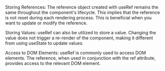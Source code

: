 Storing References:
The reference object created with useRef remains the same throughout the component's lifecycle. This implies that the reference is not reset during each rendering process. This is beneficial when you want to update or modify the reference.

Storing Values:
useRef can also be utilized to store a value. Changing the value does not trigger a re-render of the component, making it different from using useState to update values.

Access to DOM Elements:
useRef is commonly used to access DOM elements. The reference, when used in conjunction with the ref attribute, provides access to the relevant DOM element.